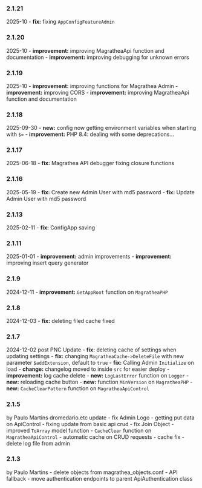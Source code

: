 ### 2.1.21
2025-10
	- **fix:** fixing `AppConfigFeatureAdmin`

### 2.1.20
2025-10
	- **improvement:** improving MagratheaApi function and documentation
	- **improvement:** improving debugging for unknown errors

### 2.1.19
2025-10
	- **improvement:** improving functions for Magrathea Admin
	- **improvement:** improving CORS
	- **improvement:** improving MagratheaApi function and documentation

### 2.1.18
2025-09-30
	- **new:** config now getting environment variables when starting with `$=`
	- **improvement:** PHP 8.4: dealing with some deprecations...

### 2.1.17
2025-06-18
	- **fix:** Magrathea API debugger fixing closure functions

### 2.1.16
2025-05-19
	- **fix:** Create new Admin User with md5 password
	- **fix:** Update Admin User with md5 password

### 2.1.13
2025-02-11
	- **fix:** ConfigApp saving

### 2.1.11
2025-01-01
	- **improvement:** admin improvements
	- **improvement:** improving insert query generator

### 2.1.9
2024-12-11
	- **improvement:** `GetAppRoot` function on `MagratheaPHP`

### 2.1.8
2024-12-03
	- **fix:** deleting filed cache fixed

### 2.1.7
2024-12-02
post PNC Update
	- **fix:** deleting cache of settings when updating settings
	- **fix:** changing `MagratheaCache->DeleteFile` with new parameter `$addExtension`, default to `true`
	- **fix:** Calling Admin `Initialize` on load
	- **change:** changelog moved to inside `src` for easier deploy
	- **improvement:** log cache delete 
	- **new:** `LogLastError` function on `Logger`
	- **new:** reloading cache button
	- **new:** function `MinVersion` on `MagratheaPHP`
	- **new:** `CacheClearPattern` function on `MagratheaApiControl`

### 2.1.5
by Paulo Martins
dromedario.etc update
	- fix Admin Logo
	- getting put data on ApiControl
	- fixing update from basic api crud
	- fix Join Object 
	- improved `ToArray` model function
	- `CacheClear` function on `MagratheaApiControl`
	- automatic cache on CRUD requests
	- cache fix
	- delete log file from admin

### 2.1.3
by Paulo Martins
	- delete objects from magrathea_objects.conf
	- API fallback
	- move authentication endpoints to parent ApiAuthentication class
